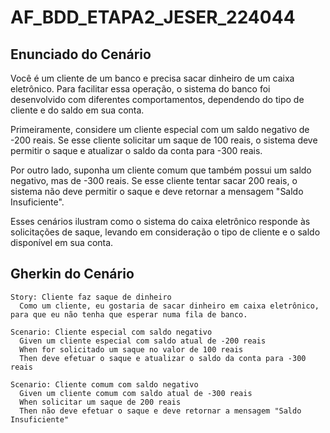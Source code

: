 # AF_BDD_ETAPA2_JESER_224044

## Enunciado do Cenário

Você é um cliente de um banco e precisa sacar dinheiro de um caixa eletrônico. Para facilitar essa operação, o sistema do banco foi desenvolvido com diferentes comportamentos, dependendo do tipo de cliente e do saldo em sua conta.

Primeiramente, considere um cliente especial com um saldo negativo de -200 reais. Se esse cliente solicitar um saque de 100 reais, o sistema deve permitir o saque e atualizar o saldo da conta para -300 reais.

Por outro lado, suponha um cliente comum que também possui um saldo negativo, mas de -300 reais. Se esse cliente tentar sacar 200 reais, o sistema não deve permitir o saque e deve retornar a mensagem "Saldo Insuficiente".

Esses cenários ilustram como o sistema do caixa eletrônico responde às solicitações de saque, levando em consideração o tipo de cliente e o saldo disponível em sua conta.

## Gherkin do Cenário

```gherkin
Story: Cliente faz saque de dinheiro
  Como um cliente, eu gostaria de sacar dinheiro em caixa eletrônico, para que eu não tenha que esperar numa fila de banco.

Scenario: Cliente especial com saldo negativo
  Given um cliente especial com saldo atual de -200 reais
  When for solicitado um saque no valor de 100 reais
  Then deve efetuar o saque e atualizar o saldo da conta para -300 reais

Scenario: Cliente comum com saldo negativo
  Given um cliente comum com saldo atual de -300 reais
  When solicitar um saque de 200 reais
  Then não deve efetuar o saque e deve retornar a mensagem "Saldo Insuficiente"
